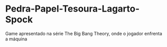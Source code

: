 # Pedra-Papel-Tesoura-Lagarto-Spock
 Game apresentado na série The Big Bang Theory, onde o jogador enfrenta a máquina
